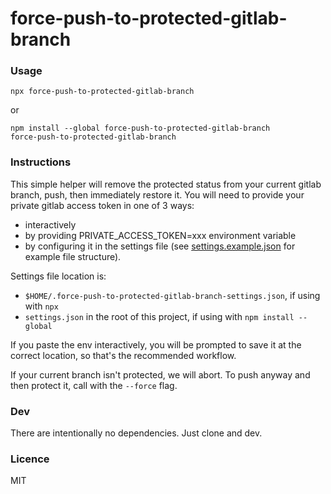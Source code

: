 # force-push-to-protected-gitlab-branch

### Usage

```
npx force-push-to-protected-gitlab-branch
```
or
```
npm install --global force-push-to-protected-gitlab-branch
force-push-to-protected-gitlab-branch
```

### Instructions

This simple helper will remove the protected status from your current gitlab branch, push, then immediately restore it.
You will need to provide your private gitlab access token in one of 3 ways:
- interactively
- by providing PRIVATE_ACCESS_TOKEN=xxx environment variable
- by configuring it in the settings file (see [settings.example.json](./settings.example.json) for example file structure).

Settings file location is:
- `$HOME/.force-push-to-protected-gitlab-branch-settings.json`, if using with `npx`
- `settings.json` in the root of this project, if using with `npm install --global`
 
If you paste the env interactively, you will be prompted to save it at the correct location, so that's the recommended workflow.

If your current branch isn't protected, we will abort. To push anyway and then protect it, call with the `--force` flag.

### Dev

There are intentionally no dependencies. Just clone and dev.

### Licence

MIT
